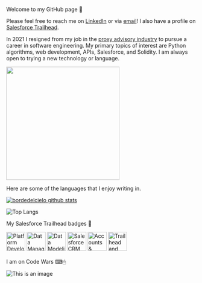 Welcome to my GitHub page 🙂

Please feel free to reach me on <a href="https://www.linkedin.com/in/christopher-thrutchley/">LinkedIn</a> or via <a href="mailto:christopher.thrutchley@gmail.com?">email</a>! I also have a profile on <a href="https://trailblazer.me/id/bordedelcielo">Salesforce Trailhead</a>.

In 2021 I resigned from my job in the <a href="https://en.wikipedia.org/wiki/Proxy_firm">proxy advisory industry</a> to pursue a career in software engineering. My primary topics of interest are Python algorithms, web development, APIs, Salesforce, and Solidity. I am always open to trying a new technology or language.

<div>
  <span>
<img src="https://media3.giphy.com/media/KZ4vcCsB00OfUICNve/giphy.gif?cid=790b761150eed1331b617d44d1508591d68f5c32f82e932e&rid=giphy.gif&ct=s" height="300">

Here are some of the languages that I enjoy writing in.

[![bordedelcielo github stats](https://github-readme-stats.vercel.app/api?username=bordedelcielo)](https://github.com/bordedelcielo/github-readme-stats)
  </span>
</div>

![Top Langs](https://github-readme-stats.vercel.app/api/top-langs/?username=bordedelcielo&hide=Jupyter+Notebook&theme=tokyonight)

My Salesforce Trailhead badges 🌲

<div>
  <span>
    <img alt="Platform Development Basics" src="https://res.cloudinary.com/hy4kyit2a/f_auto,fl_lossy,q_70/learn/modules/platform_dev_basics/1032ac92bf6f133413628588c39308a7_badge.png" width="50">
    <img alt="Data Management" src="https://res.cloudinary.com/hy4kyit2a/f_auto,fl_lossy,q_70/learn/modules/lex_implementation_data_management/4e8c947ac2967be79e0ca2722dcd491f_badge.png" width="50">
    <img alt="Data Modeling" 
src="https://res.cloudinary.com/hy4kyit2a/f_auto,fl_lossy,q_70/learn/modules/data_modeling/c87f1c467561ff36a9bffdebcbc835e8_badge.png" width="50">
    <img alt="Salesforce CRM" src="https://res.cloudinary.com/hy4kyit2a/f_auto,fl_lossy,q_70/learn/modules/lex_implementation_basics/56b5a2cb9fb731dbfe6b5b88cd855775_badge.png" width="50">
    <img alt="Accounts &amp; Contacts for Lightning Experience" src="https://res.cloudinary.com/hy4kyit2a/f_auto,fl_lossy,q_70/learn/modules/accounts_contacts_lightning_experience/b84df67136a004253f0624ee68e0c9f2_badge.png" width="50">
    <img alt="Trailhead and Trailblazer Community" src="https://res.cloudinary.com/hy4kyit2a/f_auto,fl_lossy,q_70/learn/modules/trailhead_basics/11592ff48bc3b35bcd9945e6bde11319_badge.png" width="50">
  </span>
</div>
<br>
I am on Code Wars ⌨🖱
<br>

![This is an image](https://www.codewars.com/users/bordedelcielo/badges/large)
